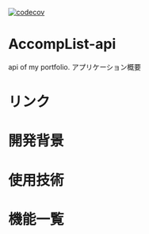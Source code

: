 [![codecov](https://codecov.io/gh/rai-wtnb/accomplist-api/branch/main/graph/badge.svg?token=I3MLDYFD21)](https://codecov.io/gh/rai-wtnb/accomplist-api)
# AccompList-api
api of my portfolio.
アプリケーション概要
# リンク

# 開発背景

# 使用技術

# 機能一覧

